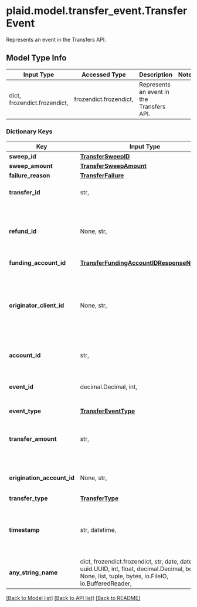 # plaid.model.transfer_event.TransferEvent

Represents an event in the Transfers API.

## Model Type Info
Input Type | Accessed Type | Description | Notes
------------ | ------------- | ------------- | -------------
dict, frozendict.frozendict,  | frozendict.frozendict,  | Represents an event in the Transfers API. | 

### Dictionary Keys
Key | Input Type | Accessed Type | Description | Notes
------------ | ------------- | ------------- | ------------- | -------------
**sweep_id** | [**TransferSweepID**](TransferSweepID.md) | [**TransferSweepID**](TransferSweepID.md) |  | 
**sweep_amount** | [**TransferSweepAmount**](TransferSweepAmount.md) | [**TransferSweepAmount**](TransferSweepAmount.md) |  | 
**failure_reason** | [**TransferFailure**](TransferFailure.md) | [**TransferFailure**](TransferFailure.md) |  | 
**transfer_id** | str,  | str,  | Plaid’s unique identifier for a transfer. | 
**refund_id** | None, str,  | NoneClass, str,  | Plaid’s unique identifier for a refund. A non-null value indicates the event is for the associated refund of the transfer. | 
**funding_account_id** | [**TransferFundingAccountIDResponseNullable**](TransferFundingAccountIDResponseNullable.md) | [**TransferFundingAccountIDResponseNullable**](TransferFundingAccountIDResponseNullable.md) |  | 
**originator_client_id** | None, str,  | NoneClass, str,  | The Plaid client ID that is the originator of the transfer that this event applies to. Only present if the transfer was created on behalf of another client as a third-party sender (TPS). | 
**account_id** | str,  | str,  | The account ID associated with the transfer. | 
**event_id** | decimal.Decimal, int,  | decimal.Decimal,  | Plaid’s unique identifier for this event. IDs are sequential unsigned 64-bit integers. | 
**event_type** | [**TransferEventType**](TransferEventType.md) | [**TransferEventType**](TransferEventType.md) |  | 
**transfer_amount** | str,  | str,  | The amount of the transfer (decimal string with two digits of precision e.g. \&quot;10.00\&quot;). | 
**origination_account_id** | None, str,  | NoneClass, str,  | The ID of the origination account that this balance belongs to. | 
**transfer_type** | [**TransferType**](TransferType.md) | [**TransferType**](TransferType.md) |  | 
**timestamp** | str, datetime,  | str,  | The datetime when this event occurred. This will be of the form &#x60;2006-01-02T15:04:05Z&#x60;. | value must conform to RFC-3339 date-time
**any_string_name** | dict, frozendict.frozendict, str, date, datetime, uuid.UUID, int, float, decimal.Decimal, bool, None, list, tuple, bytes, io.FileIO, io.BufferedReader,  | frozendict.frozendict, str, decimal.Decimal, BoolClass, NoneClass, tuple, bytes, FileIO | any string name can be used but the value must be the correct type | [optional]

[[Back to Model list]](../../README.md#documentation-for-models) [[Back to API list]](../../README.md#documentation-for-api-endpoints) [[Back to README]](../../README.md)

